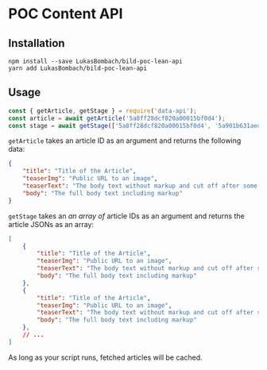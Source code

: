 # POC Content API

## Installation

    npm install --save LukasBombach/bild-poc-lean-api
    yarn add LukasBombach/bild-poc-lean-api

## Usage

```js
const { getArticle, getStage } = require('data-api');
const article = await getArticle('5a8ff28dcf820a00015bf0d4');
const stage = await getStage(['5a8ff28dcf820a00015bf0d4', '5a901b631aed5700010be691']);
```

`getArticle` takes an article ID as an argument and returns the following data:

```json
{
    "title": "Title of the Article",
    "teaserImg": "Public URL to an image",
    "teaserText": "The body text without markup and cut off after some characters",
    "body": "The full body text including markup"
}
````

`getStage` takes an *an array of* article IDs as an argument and returns the article JSONs as an array:

```json
[
    {
        "title": "Title of the Article",
        "teaserImg": "Public URL to an image",
        "teaserText": "The body text without markup and cut off after some characters",
        "body": "The full body text including markup"
    },
    {
        "title": "Title of the Article",
        "teaserImg": "Public URL to an image",
        "teaserText": "The body text without markup and cut off after some characters",
        "body": "The full body text including markup"
    },
    // ...
]
```

As long as your script runs, fetched articles will be cached.
